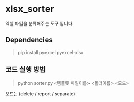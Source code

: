 # xlsx_sorter
엑셀 파일을 분류해주는 도구 입니다.

## Dependencies
> pip install pyexcel pyexcel-xlsx

## 코드 실행 방법
> python sorter.py <템플릿 파일이름> <폴더이름> <모드>

모드는 (delete / report / separate)